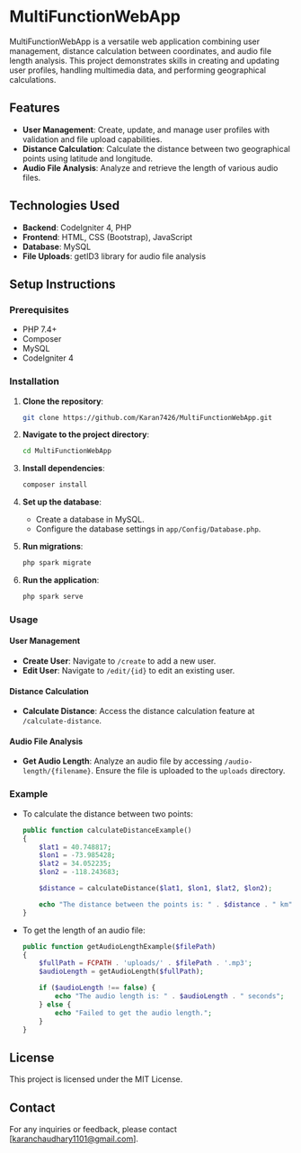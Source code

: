 # MultiFunctionWebApp

MultiFunctionWebApp is a versatile web application combining user management, distance calculation between coordinates, and audio file length analysis. This project demonstrates skills in creating and updating user profiles, handling multimedia data, and performing geographical calculations.

## Features

- **User Management**: Create, update, and manage user profiles with validation and file upload capabilities.
- **Distance Calculation**: Calculate the distance between two geographical points using latitude and longitude.
- **Audio File Analysis**: Analyze and retrieve the length of various audio files.

## Technologies Used

- **Backend**: CodeIgniter 4, PHP
- **Frontend**: HTML, CSS (Bootstrap), JavaScript
- **Database**: MySQL
- **File Uploads**: getID3 library for audio file analysis

## Setup Instructions

### Prerequisites

- PHP 7.4+
- Composer
- MySQL
- CodeIgniter 4

### Installation

1. **Clone the repository**:
    ```bash
    git clone https://github.com/Karan7426/MultiFunctionWebApp.git
    ```

2. **Navigate to the project directory**:
    ```bash
    cd MultiFunctionWebApp
    ```

3. **Install dependencies**:
    ```bash
    composer install
    ```

4. **Set up the database**:
    - Create a database in MySQL.
    - Configure the database settings in `app/Config/Database.php`.

5. **Run migrations**:
    ```bash
    php spark migrate
    ```

6. **Run the application**:
    ```bash
    php spark serve
    ```

### Usage

#### User Management

- **Create User**: Navigate to `/create` to add a new user.
- **Edit User**: Navigate to `/edit/{id}` to edit an existing user.

#### Distance Calculation

- **Calculate Distance**: Access the distance calculation feature at `/calculate-distance`.

#### Audio File Analysis

- **Get Audio Length**: Analyze an audio file by accessing `/audio-length/{filename}`. Ensure the file is uploaded to the `uploads` directory.

### Example

- To calculate the distance between two points:
    ```php
    public function calculateDistanceExample()
    {
        $lat1 = 40.748817;
        $lon1 = -73.985428;
        $lat2 = 34.052235;
        $lon2 = -118.243683;

        $distance = calculateDistance($lat1, $lon1, $lat2, $lon2);

        echo "The distance between the points is: " . $distance . " km";
    }
    ```

- To get the length of an audio file:
    ```php
    public function getAudioLengthExample($filePath)
    {
        $fullPath = FCPATH . 'uploads/' . $filePath . '.mp3';
        $audioLength = getAudioLength($fullPath);

        if ($audioLength !== false) {
            echo "The audio length is: " . $audioLength . " seconds";
        } else {
            echo "Failed to get the audio length.";
        }
    }
    ```

## License

This project is licensed under the MIT License.

## Contact

For any inquiries or feedback, please contact [karanchaudhary1101@gmail.com].

